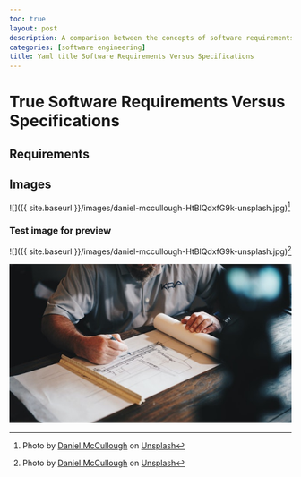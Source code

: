 ```yaml
---
toc: true
layout: post
description: A comparison between the concepts of software requirements versus specifications
categories: [software engineering]
title: Yaml title Software Requirements Versus Specifications
---
```

# True Software Requirements Versus Specifications

## Requirements

## Images

![]({{ site.baseurl }}/images/daniel-mccullough-HtBlQdxfG9k-unsplash.jpg)[^1]

### Test image for preview

![]({{ site.baseurl }}/images/daniel-mccullough-HtBlQdxfG9k-unsplash.jpg)[^2]

![My image Name](/images/daniel-mccullough-HtBlQdxfG9k-unsplash.jpg)


[^1]: Photo by <a href="https://unsplash.com/@d_mccullough?utm_source=unsplash&utm_medium=referral&utm_content=creditCopyText">Daniel McCullough</a> on <a href="https://unsplash.com/s/photos/construction?utm_source=unsplash&utm_medium=referral&utm_content=creditCopyText">Unsplash</a>

[^2]: Photo by <a href="https://unsplash.com/@d_mccullough?utm_source=unsplash&utm_medium=referral&utm_content=creditCopyText">Daniel McCullough</a> on <a href="https://unsplash.com/s/photos/construction?utm_source=unsplash&utm_medium=referral&utm_content=creditCopyText">Unsplash</a>
  